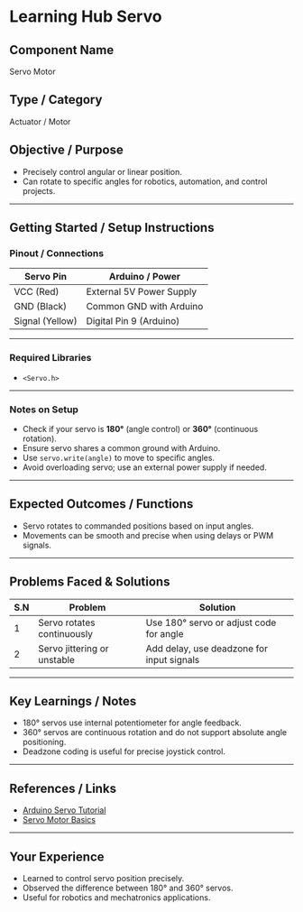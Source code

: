 # Learning Hub Servo

## Component Name
Servo Motor

## Type / Category
Actuator / Motor

## Objective / Purpose
- Precisely control angular or linear position.
- Can rotate to specific angles for robotics, automation, and control projects.

---

## Getting Started / Setup Instructions

### Pinout / Connections
| Servo Pin      | Arduino / Power          |
| -------------- | ----------------------- |
| VCC (Red)      | External 5V Power Supply |
| GND (Black)    | Common GND with Arduino |
| Signal (Yellow)| Digital Pin 9 (Arduino) |

---

### Required Libraries
- `<Servo.h>`

---

### Notes on Setup
- Check if your servo is **180°** (angle control) or **360°** (continuous rotation).
- Ensure servo shares a common ground with Arduino.
- Use `servo.write(angle)` to move to specific angles.
- Avoid overloading servo; use an external power supply if needed.


---

## Expected Outcomes / Functions
- Servo rotates to commanded positions based on input angles.
- Movements can be smooth and precise when using delays or PWM signals.

---

## Problems Faced & Solutions
| S.N | Problem                           | Solution                                   |
| --- | --------------------------------- | ------------------------------------------|
| 1   | Servo rotates continuously        | Use 180° servo or adjust code for angle   |
| 2   | Servo jittering or unstable      | Add delay, use deadzone for input signals |

---

## Key Learnings / Notes
- 180° servos use internal potentiometer for angle feedback.
- 360° servos are continuous rotation and do not support absolute angle positioning.
- Deadzone coding is useful for precise joystick control.

---

## References / Links
- [Arduino Servo Tutorial](https://www.arduino.cc/en/Tutorial/LibraryExamples/Servo)
- [Servo Motor Basics](https://www.robotshop.com/community/forum/t/servo-motor-basics/24333)


---

## Your Experience
- Learned to control servo position precisely.
- Observed the difference between 180° and 360° servos.
- Useful for robotics and mechatronics applications.
